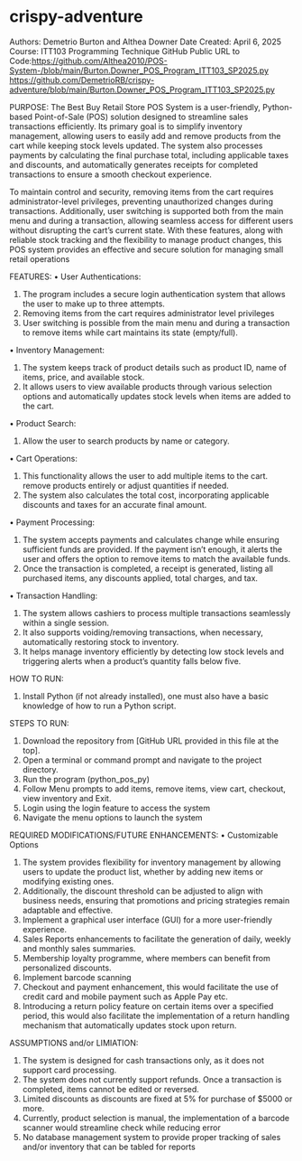 # crispy-adventure
Authors: Demetrio Burton and Althea Downer
Date Created: April 6, 2025
Course: ITT103 Programming Technique
GitHub Public URL to Code:https://github.com/Althea2010/POS-System-/blob/main/Burton.Downer_POS_Program_ITT103_SP2025.py
https://github.com/DemetrioRB/crispy-adventure/blob/main/Burton.Downer_POS_Program_ITT103_SP2025.py


PURPOSE:
The Best Buy Retail Store POS System is a user-friendly, Python-based Point-of-Sale (POS) solution designed to streamline sales transactions efficiently. Its primary goal is to simplify inventory management, allowing users to easily add and remove products from the cart while keeping stock levels updated. The system also processes payments by calculating the final purchase total, including applicable taxes and discounts, and automatically generates receipts for completed transactions to ensure a smooth checkout experience.

To maintain control and security, removing items from the cart requires administrator-level privileges, preventing unauthorized changes during transactions. Additionally, user switching is supported both from the main menu and during a transaction, allowing seamless access for different users without disrupting the cart’s current state. With these features, along with reliable stock tracking and the flexibility to manage product changes, this POS system provides an effective and secure solution for managing small retail operations


FEATURES:
•	User Authentications: 
1.	The program includes a secure login authentication system that allows the user to make up to three attempts.
2.	Removing items from the cart requires administrator level privileges
3.	User switching is possible from the main menu and during a transaction to remove items while cart maintains its state (empty/full).

•	Inventory Management: 
1.	The system keeps track of product details such as product ID, name of items, price, and available stock. 
2.	It allows users to view available products through various selection options and automatically updates stock levels when items are added to the cart. 

•	Product Search: 
1.	Allow the user to search products by name or category.

•	Cart Operations: 
1.	This functionality allows the user to add multiple items to the cart. remove products entirely or adjust quantities if needed. 
2.	The system also calculates the total cost, incorporating applicable discounts and taxes for an accurate final amount. 

•	Payment Processing: 
1.	The system accepts payments and calculates change while ensuring sufficient funds are provided. If the payment isn’t enough, it alerts the user and offers the option to remove items to match the available funds. 
2.	Once the transaction is completed, a receipt is generated, listing all purchased items, any discounts applied, total charges, and tax.

•	Transaction Handling: 
1.	The system allows cashiers to process multiple transactions seamlessly within a single session. 
2.	It also supports voiding/removing transactions, when necessary, automatically restoring stock to inventory. 
3.	 It helps manage inventory efficiently by detecting low stock levels and triggering alerts when a product’s quantity falls below five.


HOW TO RUN:
1.	Install Python (if not already installed), one must also have a basic knowledge of how to run a Python script.


STEPS TO RUN:
1.	Download the repository from [GitHub URL provided in this file at the top].
2.	Open a terminal or command prompt and navigate to the project directory.
3.	Run the program (python_pos_py)
4.	Follow Menu prompts to add items, remove items, view cart, checkout, view inventory and Exit.
5.	Login using the login feature to access the system 
6.	Navigate the menu options to launch the system 

REQUIRED MODIFICATIONS/FUTURE ENHANCEMENTS:
•	Customizable Options
1.	The system provides flexibility for inventory management by allowing users to update the product list, whether by adding new items or modifying existing ones. 
2.	Additionally, the discount threshold can be adjusted to align with business needs, ensuring that promotions and pricing strategies remain adaptable and effective.
3.	Implement a graphical user interface (GUI) for a more user-friendly experience.
4.	Sales Reports enhancements to facilitate the generation of daily, weekly and monthly sales summaries. 
5.	Membership loyalty programme, where members can benefit from personalized discounts.
6.	Implement barcode scanning
7.	Checkout and payment enhancement, this would facilitate the use of credit card and mobile payment such as Apple Pay etc. 
8.	Introducing a return policy feature on certain items over a specified period, this would also facilitate the implementation of a return handling mechanism that automatically updates stock upon return. 


ASSUMPTIONS and/or LIMIATION:
1.	The system is designed for cash transactions only, as it does not support card processing. 
2.	The system does not currently support refunds. Once a transaction is completed, items cannot be edited or reversed.
3.	Limited discounts as discounts are fixed at 5% for purchase of  $5000 or more.
4.	Currently, product selection is manual, the implementation of a barcode scanner would streamline check while reducing error
5.  No database management system to provide proper tracking of sales and/or inventory that can be tabled for reports
